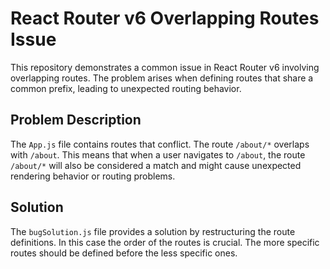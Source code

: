 # React Router v6 Overlapping Routes Issue

This repository demonstrates a common issue in React Router v6 involving overlapping routes.  The problem arises when defining routes that share a common prefix, leading to unexpected routing behavior.

## Problem Description

The `App.js` file contains routes that conflict. The route `/about/*` overlaps with `/about`. This means that when a user navigates to `/about`, the route  `/about/*` will also be considered a match and might cause unexpected rendering behavior or routing problems. 

## Solution

The `bugSolution.js` file provides a solution by restructuring the route definitions. In this case the order of the routes is crucial. The more specific routes should be defined before the less specific ones.
